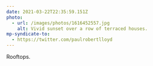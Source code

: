```yaml
---
date: 2021-03-22T22:35:59.151Z
photo:
  - url: /images/photos/1616452557.jpg
    alt: Vivid sunset over a row of terraced houses.
mp-syndicate-to:
  - https://twitter.com/paulrobertlloyd
---
```

Rooftops.
